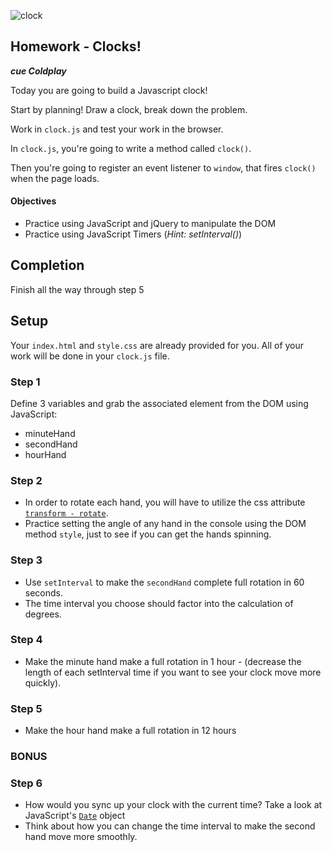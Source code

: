 

![clock](http://i.giphy.com/IZcjxKQNbOOly.gif)


## Homework - Clocks!
_**cue Coldplay**_

Today you are going to build a Javascript clock!

Start by planning! Draw a clock, break down the problem.

Work in `clock.js` and test your work in the browser.

In `clock.js`, you're going to write a method called `clock()`.

Then you're going to register an event listener to `window`, that fires `clock()` when the page loads.

#### Objectives
- Practice using JavaScript and jQuery to manipulate the DOM
- Practice using JavaScript Timers (_Hint: setInterval()_)

## Completion
Finish all the way through step 5

## Setup
Your `index.html` and `style.css` are already provided for you. All of your work will be done in your `clock.js` file.

### Step 1
Define 3 variables and grab the associated element from the DOM using JavaScript:
- minuteHand
- secondHand
- hourHand

### Step 2
- In order to rotate each hand, you will have to utilize the css attribute [`transform - rotate`](https://developer.mozilla.org/en-US/docs/Web/CSS/transform#rotate).
- Practice setting the angle of any hand in the console using the DOM method `style`, just to see if you can get the hands spinning.

### Step 3
- Use `setInterval` to make the `secondHand` complete full rotation in 60 seconds.
- The time interval you choose should factor into the calculation of degrees.

### Step 4
- Make the minute hand make a full rotation in 1 hour - (decrease the length of each setInterval time if you want to see your clock move more quickly).

### Step 5
- Make the hour hand make a full rotation in 12 hours

### BONUS

### Step 6
- How would you sync up your clock with the current time? Take a look at JavaScript's [`Date`](https://developer.mozilla.org/en-US/docs/Web/JavaScript/Reference/Global_Objects/Date) object
- Think about how you can change the time interval to make the second hand move more smoothly.
